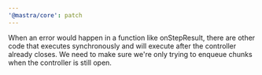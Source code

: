 ```yaml
---
'@mastra/core': patch
---
```


When an error would happen in a function like onStepResult, there are other code that executes synchronously and will execute after the controller already closes. We need to make sure we're only trying to enqueue chunks when the controller is still open.
